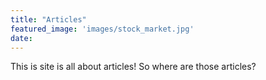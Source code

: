 ```yaml
---
title: "Articles"
featured_image: 'images/stock_market.jpg'
date: 
---
```

This is site is all about articles! So where are those articles?